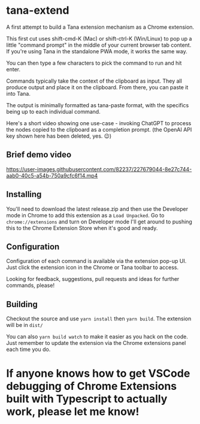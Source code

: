 # tana-extend

A first attempt to build a Tana extension mechanism as a Chrome extension.

This first cut uses shift-cmd-K (Mac) or shift-ctrl-K (Win/Linux) to pop up a little
"command prompt" in the middle of your current browser tab content. If you're using 
Tana in the standalone PWA mode, it works the same way.

You can then type a few characters to pick the command to run and hit enter.

Commands typically take the context of the clipboard as input. They all produce
output and place it on the clipboard. From there, you can paste it into Tana.

The output is minimally formatted as tana-paste format, with the specifics
being up to each individual command.

Here's a short video showing one use-case - invoking ChatGPT to process the 
nodes copied to the clipboard as a completion prompt. (the OpenAI API key shown 
here has been deleted, yes. :wink:)

## Brief demo video
https://user-images.githubusercontent.com/82237/227679044-8e27c744-aab0-40c5-a54b-750a9cfc6f14.mp4

## Installing
You'll need to download the latest release.zip and then use the Developer mode in Chrome
to add this extension as a `Load Unpacked`. Go to `chrome://extensions` and turn on Developer mode
I'll get around to pushing this to the Chrome Extension Store when it's good and ready.

## Configuration
Configuration of each command is available via the extension pop-up UI. Just click
the extension icon in the Chrome or Tana toolbar to access.

Looking for feedback, suggestions, pull requests and ideas for further commands, please!

## Building
Checkout the source and use `yarn install` then `yarn build`. The extension will be in `dist/`

You can also `yarn build watch` to make it easier as you hack on the code. Just remember to update
the extension via the Chrome extensions panel each time you do. 

# If anyone knows how to get VSCode debugging of Chrome Extensions built with Typescript to actually work, please let me know!
